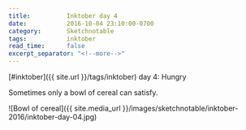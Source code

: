 ```yaml
---
title:          Inktober day 4
date:           2016-10-04 23:10:00-0700
category:       Sketchnotable
tags:           inktober
read_time:      false
excerpt_separator: "<!--more-->"
---
```

[#inktober]({{ site.url }}/tags/inktober) day 4: Hungry

Sometimes only a bowl of cereal can satisfy.

![Bowl of cereal]({{ site.media_url }}/images/sketchnotable/inktober-2016/inktober-day-04.jpg)

<!--more-->
